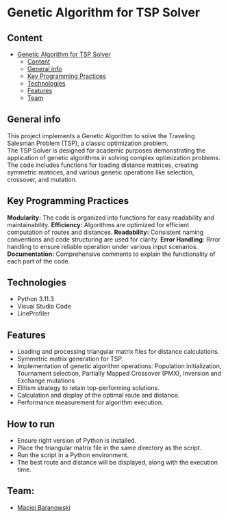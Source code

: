 # Genetic Algorithm for TSP Solver

## Content

- [Genetic Algorithm for TSP Solver](#genetic-algorithm-for-tsp-solver)
  - [Content](#content)
  - [General info](#general-info)
  - [Key Programming Practices](#key-programming-practices)
  - [Technologies](#technologies)
  - [Features](#features)
  - [Team](#team)

## General info

This project implements a Genetic Algorithm to solve the Traveling Salesman Problem (TSP), a classic optimization problem.  <br>
The TSP Solver is designed for academic purposes demonstrating the application of genetic algorithms in solving complex optimization problems. <br>
The code includes functions for loading distance matrices, creating symmetric matrices, and various genetic operations like selection, crossover, and mutation. <br>

## Key Programming Practices

**Modularity:** The code is organized into functions for easy readability and maintainability.
**Efficiency:** Algorithms are optimized for efficient computation of routes and distances.
**Readability:** Consistent naming conventions and code structuring are used for clarity.
**Error Handling:** Rrror handling to ensure reliable operation under various input scenarios.
**Documentation:** Comprehensive comments to explain the functionality of each part of the code.

## Technologies

* Python 3.11.3
* Visual Studio Code
* LineProfiler

## Features

* Loading and processing triangular matrix files for distance calculations.
* Symmetric matrix generation for TSP.
* Implementation of genetic algorithm operations: Population initialization, Tournament selection, Partially Mapped Crossover (PMX), Inversion and Exchange mutations
* Elitism strategy to retain top-performing solutions.
* Calculation and display of the optimal route and distance.
* Performance measurement for algorithm execution.

## How to run

* Ensure right version of Python is installed.
* Place the triangular matrix file in the same directory as the script.
* Run the script in a Python environment.
* The best route and distance will be displayed, along with the execution time.

 
## Team:

* [Maciej Baranowski](https://github.com/SonnyFixit)



